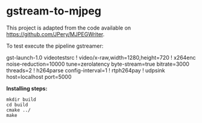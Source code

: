 # gstream-to-mjpeg

This project is adapted from the code available on https://github.com/JPery/MJPEGWriter.

To test execute the pipeline gstreamer:

gst-launch-1.0 videotestsrc ! video/x-raw,width=1280,height=720 ! x264enc noise-reduction=10000 tune=zerolatency byte-stream=true bitrate=3000 threads=2 ! h264parse config-interval=1 ! rtph264pay ! udpsink host=localhost port=5000

**Installing steps:**
```
mkdir build
cd build
cmake ../
make 
```
